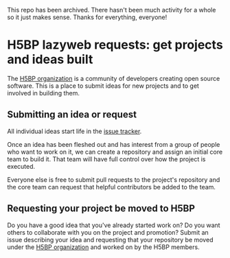 This repo has been archived. There hasn't been much activity for a whole so it just makes sense. Thanks for everything, everyone!

# H5BP lazyweb requests: get projects and ideas built

The [H5BP organization](https://h5bp.github.io) is a community of developers creating open source software. This is a place to submit ideas for new projects and to get involved in building them.

## Submitting an idea or request

All individual ideas start life in the [issue tracker](https://github.com/h5bp/lazyweb-requests/issues).

Once an idea has been fleshed out and has interest from a group of people who want to work on it, we can create a repository and assign an initial core team to build it. That team will have full control over how the project is executed.

Everyone else is free to submit pull requests to the project's repository and the core team can request that helpful contributors be added to the team.

## Requesting your project be moved to H5BP

Do you have a good idea that you've already started work on? Do you want others to collaborate with you on the project and promotion? Submit an issue describing your idea and requesting that your repository be moved under the [H5BP organization](https://h5bp.github.io) and worked on by the H5BP members.

